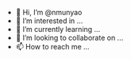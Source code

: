 - 👋 Hi, I’m @nmunyao
- 👀 I’m interested in ...
- 🌱 I’m currently learning ...
- 💞️ I’m looking to collaborate on ...
- 📫 How to reach me ...

<!---
nmunyao/nmunyao is a ✨ special ✨ repository because its `README.md` (this file) appears on your GitHub profile.
You can click the Preview link to take a look at your changes.
--->
